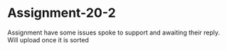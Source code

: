 # Assignment-20-2

Assignment have some issues spoke to support and awaiting their reply. 
Will upload once it is sorted
